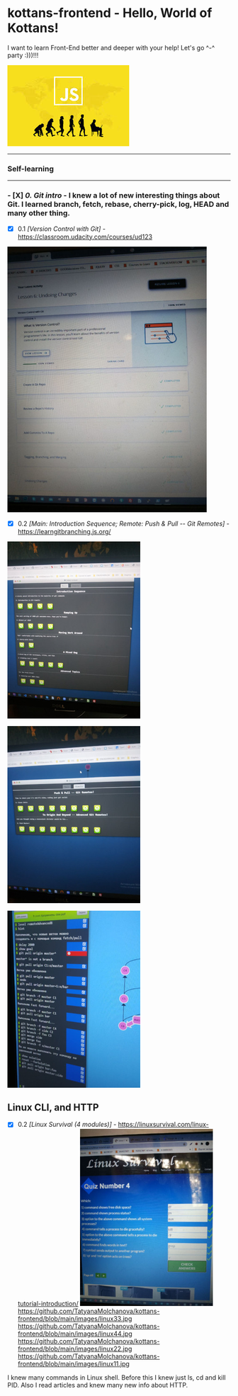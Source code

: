 # kottans-frontend - Hello, World of Kottans!

I want to learn Front-End better and deeper with your help! Let's go ^-^ party :)))!!!

![img](images/js.jpg)

---

### Self-learning

---

### - [X] _0. Git intro_ - I knew a lot of new interesting things about Git. I learned branch, fetch, rebase, cherry-pick, log, HEAD and many other thing.

- [x] 0.1 _[Version Control with Git]_ - https://classroom.udacity.com/courses/ud123

![img](images/git0-1.jpg)

- [x] 0.2 _[Main: Introduction Sequence; Remote: Push & Pull -- Git Remotes]_ - https://learngitbranching.js.org/

![img](images/git1.jpg)

![img](images/git2.jpg)

![img](images/git3.jpg)

## Linux CLI, and HTTP

- [x] 0.2 _[Linux Survival (4 modules)]_ - https://linuxsurvival.com/linux-tutorial-introduction/
      ![img](images/linux1.jpg)
      https://github.com/TatyanaMolchanova/kottans-frontend/blob/main/images/linux33.jpg
      https://github.com/TatyanaMolchanova/kottans-frontend/blob/main/images/linux44.jpg
      https://github.com/TatyanaMolchanova/kottans-frontend/blob/main/images/linux22.jpg
      https://github.com/TatyanaMolchanova/kottans-frontend/blob/main/images/linux11.jpg

I knew many commands in Linux shell. Before this I knew just ls, cd and kill PID. Also I read articles and knew many new info about HTTP.
